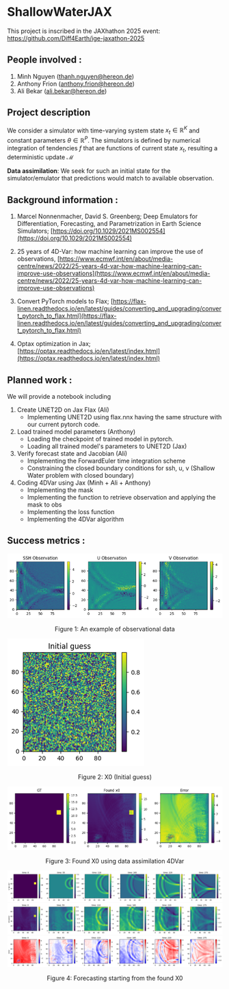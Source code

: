 # ShallowWaterJAX

This project is inscribed in the JAXhathon 2025 event: https://github.com/Diff4Earth/ige-jaxathon-2025


## People involved : 
1. Minh Nguyen (thanh.nguyen@hereon.de)
2. Anthony Frion (anthony.frion@hereon.de)
3. Ali Bekar (ali.bekar@hereon.de)

## Project description 

We consider a simulator with time-varying system state $x_t \in \mathbb{R}^K$ and constant parameters $\theta \in \mathbb{R}^P$. The simulators is defined by numerical integration of tendencies $f$ that are functions of current state $x_t$, resulting a deterministic update $\mathcal{M}$ 

**Data assimilation**: We seek for such an initial state for the simulator/emulator that predictions would match to available observation.
## Background information : 
1. Marcel Nonnenmacher, David S. Greenberg;
Deep Emulators for Differentiation, Forecasting, and Parametrization in Earth Science Simulators;  [https://doi.org/10.1029/2021MS002554](https://doi.org/10.1029/2021MS002554)

2. 25 years of 4D-Var: how machine learning can improve the use of observations, [https://www.ecmwf.int/en/about/media-centre/news/2022/25-years-4d-var-how-machine-learning-can-improve-use-observations](https://www.ecmwf.int/en/about/media-centre/news/2022/25-years-4d-var-how-machine-learning-can-improve-use-observations)

3. Convert PyTorch models to Flax; [https://flax-linen.readthedocs.io/en/latest/guides/converting_and_upgrading/convert_pytorch_to_flax.html](https://flax-linen.readthedocs.io/en/latest/guides/converting_and_upgrading/convert_pytorch_to_flax.html)

4. Optax optimization in Jax; [https://optax.readthedocs.io/en/latest/index.html](https://optax.readthedocs.io/en/latest/index.html)
## Planned work : 
We will provide a notebook including

1. Create UNET2D on Jax Flax (Ali)
   - Implementing UNET2D using flax.nnx having the same structure with our current pytorch code.
2. Load trained model parameters (Anthony)
   - Loading the checkpoint of trained model in pytorch.
   - Loading all trained model's parameters to UNET2D (Jax)
3. Verify forecast state and Jacobian (Ali)
   - Implementing the ForwardEuler time integration scheme
   - Constraining the closed boundary conditions for ssh, u, v (Shallow Water problem with closed boundary)
4. Coding 4DVar using Jax (Minh + Ali + Anthony)
   - Implementing the mask
   - Implementing the function to retrieve observation and applying the mask to obs
   - Implementing the loss function
   - Implementing the 4DVar algorithm

## Success metrics : 
![An example of observational data](https://github.com/Diff4Earth/ige-jaxathon-2025/blob/main/projects/4dvar_with_emulators/observations.png)
                  <center><figcaption>Figure 1: An example of observational data</figcaption></center>


![X0 (Initial guess)](https://github.com/Diff4Earth/ige-jaxathon-2025/blob/main/projects/4dvar_with_emulators/initial_guess.png)
                  <center><figcaption>Figure 2: X0 (Initial guess)</figcaption>

![Found X0 using data assimilation 4DVar](https://github.com/Diff4Earth/ige-jaxathon-2025/blob/main/projects/4dvar_with_emulators/found_x0.png)
                  <center><figcaption>Figure 3: Found X0 using data assimilation 4DVar</figcaption></center>

![](https://github.com/Diff4Earth/ige-jaxathon-2025/blob/main/projects/4dvar_with_emulators/forecasting.png)
![](https://github.com/Diff4Earth/ige-jaxathon-2025/blob/main/projects/4dvar_with_emulators/forecasting2.png)
![](https://github.com/Diff4Earth/ige-jaxathon-2025/blob/main/projects/4dvar_with_emulators/forecasting3.png)
                  <center><figcaption>Figure 4: Forecasting starting from the found X0</figcaption></center>

